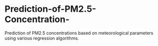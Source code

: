 # Prediction-of-PM2.5-Concentration-
Prediction of PM2.5 concentrations based on meteorological parameters using various regression algorithms.
